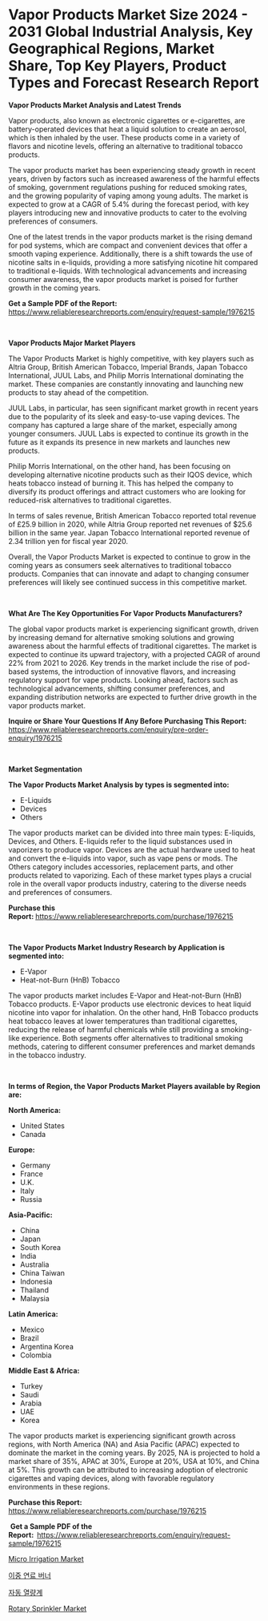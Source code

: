 <p><h1>Vapor Products Market Size 2024 - 2031 Global Industrial Analysis, Key Geographical Regions, Market Share, Top Key Players, Product Types and Forecast Research Report</h1></p><p><strong>Vapor Products Market Analysis and Latest Trends</strong></p>
<p><p>Vapor products, also known as electronic cigarettes or e-cigarettes, are battery-operated devices that heat a liquid solution to create an aerosol, which is then inhaled by the user. These products come in a variety of flavors and nicotine levels, offering an alternative to traditional tobacco products.</p><p>The vapor products market has been experiencing steady growth in recent years, driven by factors such as increased awareness of the harmful effects of smoking, government regulations pushing for reduced smoking rates, and the growing popularity of vaping among young adults. The market is expected to grow at a CAGR of 5.4% during the forecast period, with key players introducing new and innovative products to cater to the evolving preferences of consumers.</p><p>One of the latest trends in the vapor products market is the rising demand for pod systems, which are compact and convenient devices that offer a smooth vaping experience. Additionally, there is a shift towards the use of nicotine salts in e-liquids, providing a more satisfying nicotine hit compared to traditional e-liquids. With technological advancements and increasing consumer awareness, the vapor products market is poised for further growth in the coming years.</p></p>
<p><strong>Get a Sample PDF of the Report:&nbsp;</strong> <a href="https://www.reliableresearchreports.com/enquiry/request-sample/1976215">https://www.reliableresearchreports.com/enquiry/request-sample/1976215</a></p>
<p>&nbsp;</p>
<p><strong>Vapor Products Major Market Players</strong></p>
<p><p>The Vapor Products Market is highly competitive, with key players such as Altria Group, British American Tobacco, Imperial Brands, Japan Tobacco International, JUUL Labs, and Philip Morris International dominating the market. These companies are constantly innovating and launching new products to stay ahead of the competition.</p><p>JUUL Labs, in particular, has seen significant market growth in recent years due to the popularity of its sleek and easy-to-use vaping devices. The company has captured a large share of the market, especially among younger consumers. JUUL Labs is expected to continue its growth in the future as it expands its presence in new markets and launches new products.</p><p>Philip Morris International, on the other hand, has been focusing on developing alternative nicotine products such as their IQOS device, which heats tobacco instead of burning it. This has helped the company to diversify its product offerings and attract customers who are looking for reduced-risk alternatives to traditional cigarettes.</p><p>In terms of sales revenue, British American Tobacco reported total revenue of £25.9 billion in 2020, while Altria Group reported net revenues of $25.6 billion in the same year. Japan Tobacco International reported revenue of 2.34 trillion yen for fiscal year 2020.</p><p>Overall, the Vapor Products Market is expected to continue to grow in the coming years as consumers seek alternatives to traditional tobacco products. Companies that can innovate and adapt to changing consumer preferences will likely see continued success in this competitive market.</p></p>
<p>&nbsp;</p>
<p><strong>What Are The Key Opportunities For Vapor Products Manufacturers?</strong></p>
<p><p>The global vapor products market is experiencing significant growth, driven by increasing demand for alternative smoking solutions and growing awareness about the harmful effects of traditional cigarettes. The market is expected to continue its upward trajectory, with a projected CAGR of around 22% from 2021 to 2026. Key trends in the market include the rise of pod-based systems, the introduction of innovative flavors, and increasing regulatory support for vape products. Looking ahead, factors such as technological advancements, shifting consumer preferences, and expanding distribution networks are expected to further drive growth in the vapor products market.</p></p>
<p><strong>Inquire or Share Your Questions If Any Before Purchasing This Report:</strong> <a href="https://www.reliableresearchreports.com/enquiry/pre-order-enquiry/1976215">https://www.reliableresearchreports.com/enquiry/pre-order-enquiry/1976215</a></p>
<p>&nbsp;</p>
<p><strong>Market Segmentation</strong></p>
<p><strong>The Vapor Products Market Analysis by types is segmented into:</strong></p>
<p><ul><li>E-Liquids</li><li>Devices</li><li>Others</li></ul></p>
<p><p>The vapor products market can be divided into three main types: E-liquids, Devices, and Others. E-liquids refer to the liquid substances used in vaporizers to produce vapor. Devices are the actual hardware used to heat and convert the e-liquids into vapor, such as vape pens or mods. The Others category includes accessories, replacement parts, and other products related to vaporizing. Each of these market types plays a crucial role in the overall vapor products industry, catering to the diverse needs and preferences of consumers.</p></p>
<p><strong>Purchase this Report:&nbsp;</strong><a href="https://www.reliableresearchreports.com/purchase/1976215">https://www.reliableresearchreports.com/purchase/1976215</a></p>
<p>&nbsp;</p>
<p><strong>The Vapor Products Market Industry Research by Application is segmented into:</strong></p>
<p><ul><li>E-Vapor</li><li>Heat-not-Burn (HnB) Tobacco</li></ul></p>
<p><p>The vapor products market includes E-Vapor and Heat-not-Burn (HnB) Tobacco products. E-Vapor products use electronic devices to heat liquid nicotine into vapor for inhalation. On the other hand, HnB Tobacco products heat tobacco leaves at lower temperatures than traditional cigarettes, reducing the release of harmful chemicals while still providing a smoking-like experience. Both segments offer alternatives to traditional smoking methods, catering to different consumer preferences and market demands in the tobacco industry.</p></p>
<p>&nbsp;</p>
<p><strong>In terms of Region, the Vapor Products Market Players available by Region are:</strong></p>
<p>
    <p> <strong> North America: </strong>
        <ul>
            <li>United States</li>
            <li>Canada</li>
        </ul>
        </p> 
    <p> <strong> Europe: </strong>
        <ul>
            <li>Germany</li>
            <li>France</li>
            <li>U.K.</li>
            <li>Italy</li>
            <li>Russia</li>
        </ul>
        </p> 
    <p> <strong> Asia-Pacific: </strong>
        <ul>
            <li>China</li>
            <li>Japan</li>
            <li>South Korea</li>
            <li>India</li>
            <li>Australia</li>
            <li>China Taiwan</li>
            <li>Indonesia</li>
            <li>Thailand</li>
            <li>Malaysia</li>
        </ul>
        </p> 
    <p> <strong> Latin America: </strong>
        <ul>
            <li>Mexico</li>
            <li>Brazil</li>
            <li>Argentina Korea</li>
            <li>Colombia</li>
        </ul>
        </p> 
    <p> <strong> Middle East & Africa: </strong>
        <ul>
            <li>Turkey</li>
            <li>Saudi</li>
            <li>Arabia</li>
            <li>UAE</li>
            <li>Korea</li>
        </ul>
    </p>
    </p>
<p><p>The vapor products market is experiencing significant growth across regions, with North America (NA) and Asia Pacific (APAC) expected to dominate the market in the coming years. By 2025, NA is projected to hold a market share of 35%, APAC at 30%, Europe at 20%, USA at 10%, and China at 5%. This growth can be attributed to increasing adoption of electronic cigarettes and vaping devices, along with favorable regulatory environments in these regions.</p></p>
<p><strong>Purchase this Report: </strong><a href="https://www.reliableresearchreports.com/purchase/1976215">https://www.reliableresearchreports.com/purchase/1976215</a></p>
<p>&nbsp;<strong>Get a Sample PDF of the Report:&nbsp;&nbsp;</strong><a href="https://www.reliableresearchreports.com/enquiry/request-sample/1976215">https://www.reliableresearchreports.com/enquiry/request-sample/1976215</a></p>
<p><strong></strong></p>
<p><p><a href="https://issuu.com/reportprime-2/docs/micro-irrigation-market-size-2030.pptx">Micro Irrigation Market</a></p><p><a href="https://github.com/lkwggful07722/Market-Research-Report-List-1/blob/main/77896577709.md">이중 연료 버너</a></p><p><a href="https://github.com/ZacharyScthmitt4465/Market-Research-Report-List-1/blob/main/45605147710.md">자동 열량계</a></p><p><a href="https://issuu.com/reportprime-2/docs/rotary-sprinkler-market-size-2030.pptx">Rotary Sprinkler Market</a></p></p>